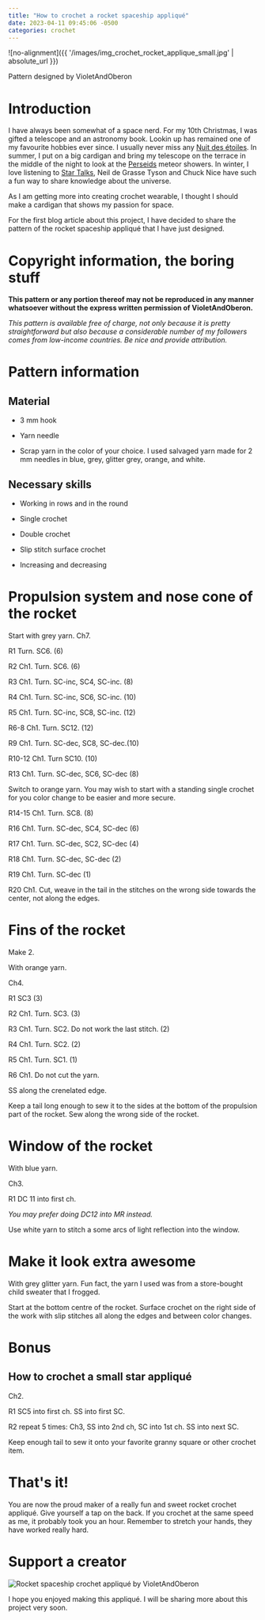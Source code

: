 ```yaml
---
title: "How to crochet a rocket spaceship appliqué"
date: 2023-04-11 09:45:06 -0500
categories: crochet
---
```


![no-alignment]({{ '/images/img_crochet_rocket_applique_small.jpg' | absolute_url }})

Pattern designed by VioletAndOberon

# Introduction

I have always been somewhat of a space nerd. For my 10th Christmas, I was gifted a telescope and an astronomy book. Lookin up has remained one of my favourite hobbies ever since. I usually never miss any [Nuit des étoiles](https://www.afastronomie.fr/les-nuits-des-etoiles). In summer, I put on a big cardigan and bring my telescope on the terrace in the middle of the night to look at the [Perseids](https://en.wikipedia.org/wiki/Perseids) meteor showers. In winter, I love listening to [Star Talks](https://www.youtube.com/results?search_query=star+talks), Neil de Grasse Tyson and Chuck Nice have such a fun way to share knowledge about the universe.   

As I am getting more into creating crochet wearable, I thought I should make a cardigan that shows my passion for space.

For the first blog article about this project, I have decided to share the pattern of the rocket spaceship appliqué that I have just designed. 


# Copyright information, the boring stuff

**This pattern or any portion thereof may not be reproduced in any manner whatsoever without the express written permission of VioletAndOberon.**

*This pattern is available free of charge, not only because it is pretty straightforward but also because a considerable number of my followers comes from low-income countries. Be nice and provide attribution.*


# Pattern information

## Material

* 3 mm hook

* Yarn needle

* Scrap yarn in the color of your choice. I used salvaged yarn made for 2 mm needles in blue, grey, glitter grey, orange, and white.


## Necessary skills

* Working in rows and in the round

* Single crochet

* Double crochet

* Slip stitch surface crochet

* Increasing and decreasing


# Propulsion system and nose cone of the rocket

Start with grey yarn. Ch7.

R1 Turn. SC6. (6)

R2 Ch1. Turn. SC6. (6)

R3 Ch1. Turn. SC-inc, SC4, SC-inc. (8)

R4 Ch1. Turn. SC-inc, SC6, SC-inc. (10)

R5 Ch1. Turn. SC-inc, SC8, SC-inc. (12)

R6-8 Ch1. Turn. SC12. (12)

R9 Ch1. Turn. SC-dec, SC8, SC-dec.(10)

R10-12 Ch1. Turn SC10. (10)

R13 Ch1. Turn. SC-dec, SC6, SC-dec (8)

Switch to orange yarn. You may wish to start with a standing single crochet for you color change to be easier and more secure.

R14-15 Ch1. Turn. SC8. (8)

R16 Ch1. Turn. SC-dec, SC4, SC-dec (6)

R17 Ch1. Turn. SC-dec, SC2, SC-dec (4)

R18 Ch1. Turn. SC-dec, SC-dec (2)

R19 Ch1. Turn. SC-dec (1)

R20 Ch1. Cut, weave in the tail in the stitches on the wrong side towards the center, not along the edges.


# Fins of the rocket

Make 2.

With orange yarn.

Ch4.

R1 SC3 (3)

R2 Ch1. Turn. SC3. (3)

R3 Ch1. Turn. SC2. Do not work the last stitch. (2)

R4 Ch1. Turn. SC2. (2)

R5 Ch1. Turn. SC1. (1)

R6 Ch1. Do not cut the yarn. 

SS along the crenelated edge.

Keep a tail long enough to sew it to the sides at the bottom of the propulsion part of the rocket. Sew along the wrong side of the rocket.


# Window of the rocket

With blue yarn.

Ch3.

R1 DC 11 into first ch.

*You may prefer doing DC12 into MR instead.*

Use white yarn to stitch a some arcs of light reflection into the window.


# Make it look extra awesome

With grey glitter yarn. Fun fact, the yarn I used was from a store-bought child sweater that I frogged.

Start at the bottom centre of the rocket. Surface crochet on the right side of the work with slip stitches all along the edges and between color changes.


# Bonus

## How to crochet a small star appliqué

Ch2.

R1 SC5 into first ch. SS into first SC.

R2 repeat 5 times: Ch3, SS into 2nd ch, SC into 1st ch. SS into next SC.

Keep enough tail to sew it onto your favorite granny square or other crochet item.


# That's it!

You are now the proud maker of a really fun and sweet rocket crochet appliqué. Give yourself a tap on the back. If you crochet at the same speed as me, it probably took you an hour. Remember to stretch your hands, they have worked really hard.


# Support a creator



![Rocket spaceship crochet appliqué by VioletAndOberon](/images/img_crochet_rocket_applique_small.jpg)

I hope you enjoyed making this appliqué. I will be sharing more about this project very soon. 




